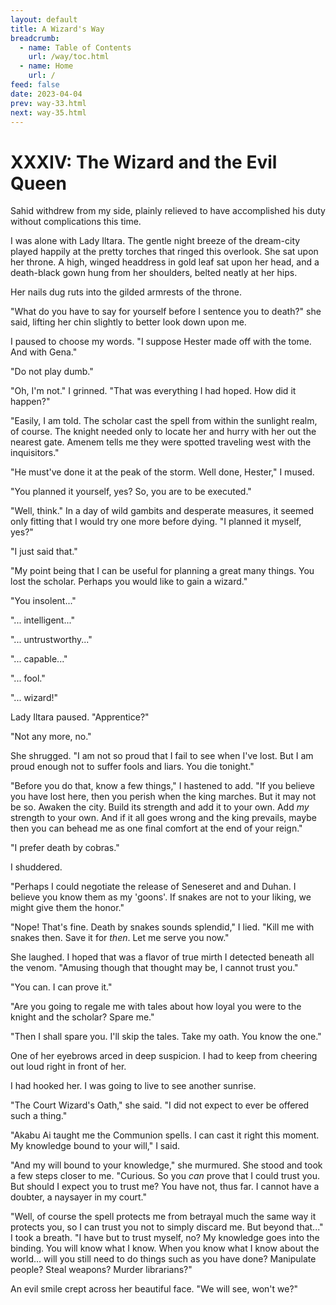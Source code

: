 ```yaml
---
layout: default
title: A Wizard's Way
breadcrumb:
  - name: Table of Contents
    url: /way/toc.html
  - name: Home
    url: /
feed: false
date: 2023-04-04
prev: way-33.html
next: way-35.html
---
```


# XXXIV: The Wizard and the Evil Queen

Sahid withdrew from my side, plainly relieved to have accomplished his duty without complications this time.

I was alone with Lady Iltara. The gentle night breeze of the dream-city played happily at the pretty torches that ringed this overlook. She sat upon her throne. A high, winged headdress in gold leaf sat upon her head, and a death-black gown hung from her shoulders, belted neatly at her hips.

Her nails dug ruts into the gilded armrests of the throne.

"What do you have to say for yourself before I sentence you to death?" she said, lifting her chin slightly to better look down upon me.

I paused to choose my words. "I suppose Hester made off with the tome. And with Gena."

"Do not play dumb."

"Oh, I'm not." I grinned. "That was everything I had hoped. How did it happen?"

"Easily, I am told. The scholar cast the spell from within the sunlight realm, of course. The knight needed only to locate her and hurry with her out the nearest gate. Amenem tells me they were spotted traveling west with the inquisitors."

"He must've done it at the peak of the storm. Well done, Hester," I mused.

"You planned it yourself, yes? So, you are to be executed."

"Well, think." In a day of wild gambits and desperate measures, it seemed only fitting that I would try one more before dying. "I planned it myself, yes?"

"I just said that."

"My point being that I can be useful for planning a great many things. You lost the scholar. Perhaps you would like to gain a wizard."

"You insolent..."

"... intelligent..."

"... untrustworthy..."

"... capable..."

"... fool."

"... wizard!"

Lady Iltara paused. "Apprentice?"

"Not any more, no."

She shrugged. "I am not so proud that I fail to see when I've lost. But I am proud enough not to suffer fools and liars. You die tonight."

"Before you do that, know a few things," I hastened to add. "If you believe you have lost here, then you perish when the king marches. But it may not be so. Awaken the city. Build its strength and add it to your own. Add _my_ strength to your own. And if it all goes wrong and the king prevails, maybe then you can behead me as one final comfort at the end of your reign."

"I prefer death by cobras."

I shuddered.

"Perhaps I could negotiate the release of Seneseret and and Duhan. I believe you know them as my 'goons'. If snakes are not to your liking, we might give them the honor."

"Nope! That's fine. Death by snakes sounds splendid," I lied. "Kill me with snakes then. Save it for _then_. Let me serve you now."

She laughed. I hoped that was a flavor of true mirth I detected beneath all the venom. "Amusing though that thought may be, I cannot trust you."

"You can. I can prove it."

"Are you going to regale me with tales about how loyal you were to the knight and the scholar? Spare me."

"Then I shall spare you. I'll skip the tales. Take my oath. You know the one."

One of her eyebrows arced in deep suspicion. I had to keep from cheering out loud right in front of her.

I had hooked her. I was going to live to see another sunrise.

"The Court Wizard's Oath," she said. "I did not expect to ever be offered such a thing."

"Akabu Ai taught me the Communion spells. I can cast it right this moment. My knowledge bound to your will," I said.

"And my will bound to your knowledge," she murmured. She stood and took a few steps closer to me. "Curious. So you _can_ prove that I could trust you. But should I expect you to trust me? You have not, thus far. I cannot have a doubter, a naysayer in my court."

"Well, of course the spell protects me from betrayal much the same way it protects you, so I can trust you not to simply discard me. But beyond that..." I took a breath. "I have but to trust myself, no? My knowledge goes into the binding. You will know what I know. When you know what I know about the world... will you still need to do things such as you have done? Manipulate people? Steal weapons? Murder librarians?"

An evil smile crept across her beautiful face. "We will see, won't we?"

